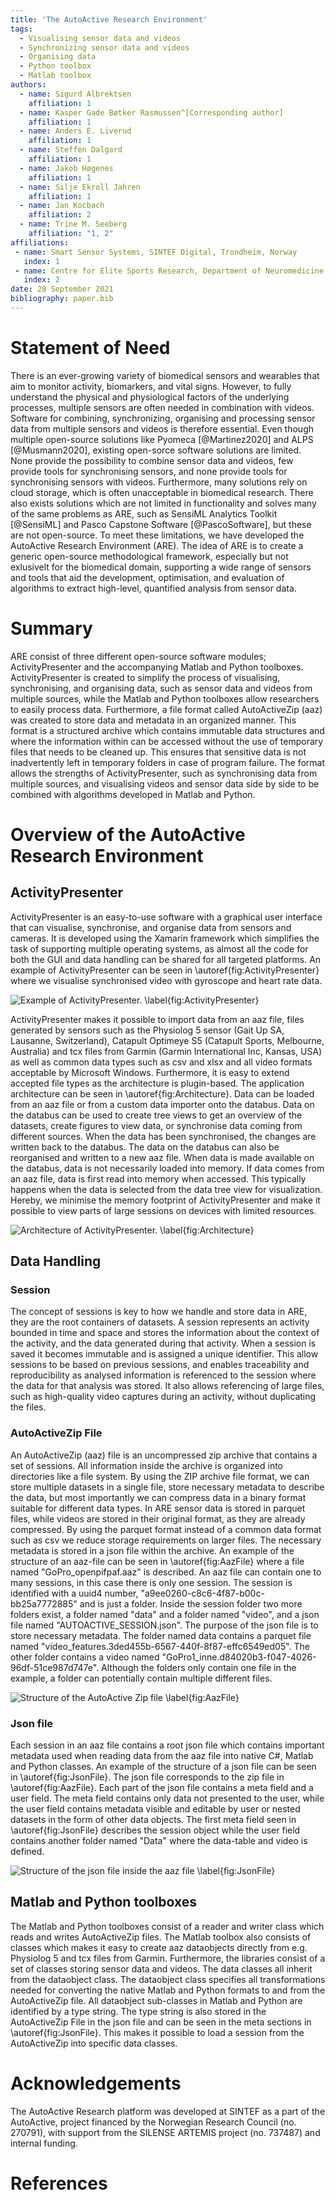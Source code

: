 ```yaml
---
title: 'The AutoActive Research Environment'
tags:
  - Visualising sensor data and videos
  - Synchronizing sensor data and videos
  - Organising data
  - Python toolbox
  - Matlab toolbox
authors:
  - name: Sigurd Albrektsen
    affiliation: 1
  - name: Kasper Gade Bøtker Rasmussen^[Corresponding author]
    affiliation: 1
  - name: Anders E. Liverud
    affiliation: 1
  - name: Steffen Dalgard
    affiliation: 1
  - name: Jakob Høgenes
    affiliation: 1
  - name: Silje Ekroll Jahren
    affiliation: 1
  - name: Jan Kocbach
    affiliation: 2
  - name: Trine M. Seeberg
    affiliation: "1, 2"
affiliations:
 - name: Smart Sensor Systems, SINTEF Digital, Trondheim, Norway
   index: 1
 - name: Centre for Elite Sports Research, Department of Neuromedicine and Movement Science, Norwegian University of Science and Technology, Trondheim, Norway 
   index: 2
date: 28 September 2021
bibliography: paper.bib
---
```


# Statement of Need

There is an ever-growing variety of biomedical sensors and wearables that aim to monitor activity, 
biomarkers, and vital signs. However, to fully understand the physical and physiological factors of 
the underlying processes, multiple sensors are often needed in combination with videos. Software for 
combining, synchronizing, organising and processing sensor data from multiple sensors and videos is 
therefore essential. Even though multiple open-source solutions like Pyomeca [@Martinez2020] and 
ALPS [@Musmann2020], existing open-sorce software solutions are limited. None provide the possibility to 
combine sensor data and videos, few provide tools for synchronising sensors, and none provide tools 
for synchronising sensors with videos. Furthermore, many solutions rely on cloud storage, which is 
often unacceptable in biomedical research. There also exists solutions which are not limited in 
functionality and solves many of the same problems as ARE, such as SensiML Analytics Toolkit [@SensiML] 
and Pasco Capstone Software [@PascoSoftware], but these are not open-source. To meet these limitations, 
we have developed the AutoActive Research Environment (ARE). The idea of ARE is to create a generic 
open-source methodological framework, especially but not exlusivelt for the biomedical domain, supporting 
a wide range of sensors and tools that aid the development, optimisation, and evaluation of algorithms to 
extract high-level, quantified analysis from sensor data. 

# Summary

ARE consist of three different open-source software modules; ActivityPresenter and the accompanying 
Matlab and Python toolboxes. ActivityPresenter is created to simplify the process of visualising, 
synchronising, and organising data, such as sensor data and videos from multiple sources, while the 
Matlab and Python toolboxes allow researchers to easily process data. Furthermore, a file format called 
AutoActiveZip (aaz) was created to store data and metadata in an organized manner. This format is a 
structured archive which contains immutable data structures and where the information within can be 
accessed without the use of temporary files that needs to be cleaned up. This ensures that sensitive 
data is not inadvertently left in temporary folders in case of program failure. The format allows the 
strengths of ActivityPresenter, such as synchronising data from multiple sources, and visualising 
videos and sensor data side by side to be combined with algorithms developed in Matlab and Python. 

# Overview of the AutoActive Research Environment
## ActivityPresenter

ActivityPresenter is an easy-to-use software with a graphical user interface that can visualise, 
synchronise, and organise data from sensors and cameras. It is developed using the Xamarin framework 
which simplifies the task of supporting multiple operating systems, as almost all the code for both the 
GUI and data handling can be shared for all targeted platforms. An example of ActivityPresenter can be 
seen in \autoref{fig:ActivityPresenter} where we visualise synchronised video with gyroscope and heart 
rate data. 

![Example of ActivityPresenter. \label{fig:ActivityPresenter}](figures/ActivityPresenter.PNG)

ActivityPresenter makes it possible to import data from an aaz file, files generated by sensors such as 
the Physiolog 5 sensor (Gait Up SA, Lausanne, Switzerland), Catapult Optimeye S5 
(Catapult Sports, Melbourne, Australia) and tcx files from Garmin (Garmin International Inc, Kansas, USA) 
as well as common data types such as csv and xlsx and all video formats acceptable 
by Microsoft Windows. Furthermore, it is easy to extend accepted file types as the architecture is 
plugin-based. The application architecture can be seen in \autoref{fig:Architecture}. Data can be loaded from an aaz file 
or from a custom data importer onto the databus. Data on the databus can be used to create tree views 
to get an overview of the datasets, create figures to view data, or synchronise data coming from 
different sources. When the data has been synchronised, the changes are written back to the databus. 
The data on the databus can also be reorganised and written to a new aaz file. When data is made 
available on the databus, data is not necessarily loaded into memory. If data comes from an aaz file, 
data is first read into memory when accessed. This typically happens when the data is selected from 
the data tree view for visualization. Hereby, we minimise the memory footprint of ActivityPresenter 
and make it possible to view parts of large sessions on devices with limited resources. 

![Architecture of ActivityPresenter. \label{fig:Architecture}](figures/Architecture.PNG)

## Data Handling
### Session 

The concept of sessions is key to how we handle and store data in ARE, they are the root containers of 
datasets. A session represents an activity bounded in time and space and stores the information about 
the context of the activity, and the data generated during that activity. When a session is saved it 
becomes immutable and is assigned a unique identifier. This allow sessions to be based on previous 
sessions, and enables traceability and reproducibility as analysed information is referenced to the 
session where the data for that analysis was stored. It also allows referencing of large files, such as 
high-quality video captures during an activity, without duplicating the files.

### AutoActiveZip File

An AutoActiveZip (aaz) file is an uncompressed zip archive that contains a set of sessions. All 
information inside the archive is organized into directories like a file system. By using the ZIP archive 
file format, we can store multiple datasets in a single file, store necessary metadata to describe the 
data, but most importantly we can compress data in a binary format suitable for different data types. In 
ARE sensor data is stored in parquet files, while videos are stored in their original format, as they are 
already compressed. By using the parquet format instead of a common data format such as csv we reduce 
storage requirements on larger files. The necessary metadata is stored in a json file within the archive. 
An example of the structure of an aaz-file can be seen in \autoref{fig:AazFile} where a file named "GoPro\_openpifpaf.aaz" 
is described. An aaz file can contain one to many sessions, in this case there is only one session. The 
session is identified with a uuid4 number, "a9ee0260-c8c6-4f87-b00c-bb25a7772885" and is just a folder. 
Inside the session folder two more folders exist, a folder named "data" and a folder named "video", and a 
json file named "AUTOACTIVE\_SESSION.json". The purpose of the json file is to store necessary metadata. The 
folder named data contains a parquet file named "video\_features.3ded455b-6567-440f-8f87-effc6549ed05". The 
other folder contains a video named "GoPro1\_inne.d84020b3-f047-4026-96df-51ce987d747e". Although the folders 
only contain one file in the example, a folder can potentially contain multiple different files. 

![Structure of the AutoActive Zip file \label{fig:AazFile}](figures/AazFile.PNG)

### Json file

Each session in an aaz file contains a root json file which contains important metadata used when reading 
data from the aaz file into native C#, Matlab and Python classes. An example of the structure of a json 
file can be seen in \autoref{fig:JsonFile}. The json file corresponds to the zip file in \autoref{fig:AazFile}. 
Each part of the json file contains a meta field and a user field. The meta field contains only data not 
presented to the user, while the user field contains metadata visible and editable by user or nested datasets in the form 
of other data objects. The first meta field seen in \autoref{fig:JsonFile} describes the session object while the user 
field contains another folder named "Data" where the data-table and video is defined. 

![Structure of the json file inside the aaz file \label{fig:JsonFile}](figures/JsonFile.PNG)

## Matlab and Python toolboxes

The Matlab and Python toolboxes consist of a reader and writer class which reads and writes AutoActiveZip 
files. The Matlab toolbox also consists of classes which makes it easy to create aaz dataobjects directly 
from e.g. Physiolog 5 and tcx files from Garmin. Furthermore, the libraries consist of a set of classes storing 
sensor data and videos. The data classes all inherit from the dataobject class. The dataobject class specifies 
all transformations needed for converting the native Matlab and Python formats to and from the AutoActiveZip 
file. All dataobject sub-classes in Matlab and Python are identified by a type string. The type string is also 
stored in the AutoActiveZip File in the json file and can be seen in the meta sections in \autoref{fig:JsonFile}. This makes 
it possible to load a session from the AutoActiveZip into specific data classes.

# Acknowledgements

The AutoActive Research platform was developed at SINTEF as a part of the AutoActive, project financed by the 
Norwegian Research Council (no. 270791), with support from the SILENSE ARTEMIS project (no. 737487) and 
internal funding.

# References

